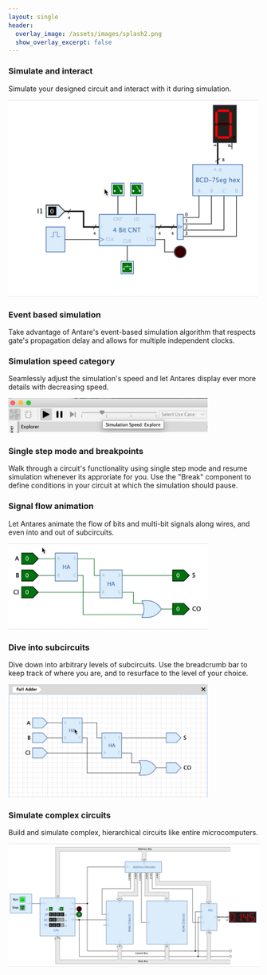 ```yaml
---
layout: single
header:
  overlay_image: /assets/images/splash2.png
  show_overlay_excerpt: false
---
```


### Simulate and interact

Simulate your designed circuit and interact with it during simulation.

<img src="/assets/images/simulate/simulate-and-interact.gif" width="500">

### Event based simulation

Take advantage of Antare's event-based simulation algorithm that respects
gate's propagation delay and allows for multiple independent clocks.

### Simulation speed category

Seamlessly adjust the simulation's speed and let Antares display ever more details
with decreasing speed.

<img src="/assets/images/simulate/simulation-speed.png" width="400">

### Single step mode and breakpoints

Walk through a circuit's functionality using single step mode and resume simulation
whenever its approriate for you. Use the "Break" component to define conditions
in your circuit at which the simulation should pause.

### Signal flow animation

Let Antares animate the flow of bits and multi-bit signals along wires,
and even into and out of subcircuits.

<img src="/assets/images/simulate/signal-flow-animation.gif" width="400">

### Dive into subcircuits

Dive down into arbitrary levels of subcircuits. Use the breadcrumb bar to keep
track of where you are, and to resurface to the level of your choice.

<img src="/assets/images/simulate/dive.gif" width="400">

### Simulate complex circuits

Build and simulate complex, hierarchical circuits like entire microcomputers.

<img src="/assets/images/simulate/microcomputer.gif" width="600">
